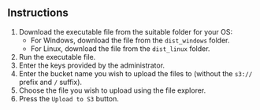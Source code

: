 ## Instructions

1. Download the executable file from the suitable folder for your OS:
   - For Windows, download the file from the `dist_windows` folder.
   - For Linux, download the file from the `dist_linux` folder.
2. Run the executable file.
3. Enter the keys provided by the administrator.
4. Enter the bucket name you wish to upload the files to (without the `s3://` prefix and `/` suffix).
5. Choose the file you wish to upload using the file explorer.
6. Press the `Upload to S3` button.
